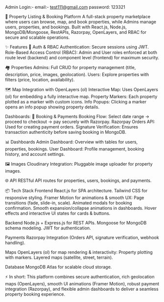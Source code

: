 Admin Login:- 
email:- test111@gmail.com
password: 123321

🏡 Property Listing & Booking Platform
A full-stack property marketplace where users can browse, map, and book properties, while Admins manage users, properties, and bookings. Built with React.js, Node.js, MongoDB/Mongoose, RestAPIs, Razorpay, OpenLayers, and RBAC for secure and scalable operations.

✨ Features
🔐 Auth & RBAC
Authentication: Secure sessions using JWT.
Role-Based Access Control (RBAC): Admin and User roles enforced at both route level (backend) and component level (frontend) for maximum security.

🏘️ Properties
Admins: Full CRUD for property management (title, description, price, images, geolocation).
Users: Explore properties with filters (price, location, availability).

🗺️ Map Integration with OpenLayers (ol)
Interactive Map: Uses OpenLayers (ol) for embedding a fully interactive map.
Property Markers: Each property plotted as a marker with custom icons.
Info Popups: Clicking a marker opens an info popup showing property details.

Dashboards:
📅 Booking & Payments
Booking Flow: Select date range → proceed to checkout → pay securely with Razorpay.
Razorpay Orders API: Used for creating payment orders.
Signature Verification: Ensures transaction authenticity before saving booking in MongoDB.

📊 Dashboards
Admin Dashboard: Overview with tables for users, properties, bookings.
User Dashboard: Profile management, booking history, and account settings.

🖼️ Images
Cloudinary Integration: Pluggable image uploader for property images.

🌐 API
RESTful API routes for properties, users, bookings, and payments.

📦 Tech Stack
Frontend
React.js for SPA architecture.
Tailwind CSS for responsive styling.
Framer Motion for animations & smooth UX:
Page transitions (fade, slide-in, scale).
Animated modals for booking confirmation.
Smooth expansion/collapse animations in dashboards.
Hover effects and interactive UI states for cards & buttons.

Backend
Node.js + Express.js for REST APIs.
Mongoose for MongoDB schema modeling.
JWT for authentication.

Payments
Razorpay Integration (Orders API, signature verification, webhook handling).

Maps
OpenLayers (ol) for map rendering & interactivity:
Property plotting with markers.
Layered maps (satellite, street, terrain).

Database
MongoDB Atlas for scalable cloud storage.

⚡ In short:
This platform combines secure authentication, rich geolocation maps (OpenLayers), smooth UI animations (Framer Motion), robust payment integration (Razorpay), and flexible admin dashboards to deliver a seamless property booking experience.
